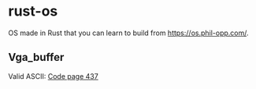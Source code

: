# rust-os
OS made in Rust that you can learn to build from https://os.phil-opp.com/.

## Vga_buffer

Valid ASCII:
[Code page 437](https://github.com/SigmaBale/rust-os/blob/main/readme_resources/437.png?raw=true)

